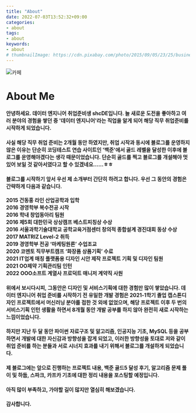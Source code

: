 ```yaml
---
title: "About"
date: 2022-07-03T13:52:32+09:00
categories:
- about
tags:
- about
keywords:
- about
# thumbnailImage: https://cdn.pixabay.com/photo/2015/09/05/23/25/business-926221_1280.jpg
---
```


![카페](https://cdn.pixabay.com/photo/2015/09/05/23/25/business-926221_1280.jpg)

# About Me

#### 안녕하세요. 데이터 엔지니어 취업준비생 shcDE입니다. 늘 새로운 도전을 좋아하고 여러 분야의 경험을 쌓던 중 '데이터 엔지니어'라는 직업을 알게 되어 해당 직무 취업준비를 시작하게 되었습니다. 

#### 사실 해당 직무 취업 준비는 2개월 동안 하였지만, 취업 시작과 동시에 블로그를 운영하지 않은 이유는 단순히 코딩테스트 연습 사이트인 '백준'에서 골드 레벨을 달성한 이후에 블로그를 운영해야겠다는 생각 때문이었습니다. 단순히 골드를 찍고 블로그를 개설해야 멋있어 보일 것 같아서였다고 할 수 있겠네요......ㅎㅎ

#### 블로그를 시작하기 앞서 우선 제 소개부터 간단히 하려고 합니다. 우선 그 동안의 경험은 간략하게 다음과 같습니다.


**2015 건동홍 라인 산업공학과 입학**  
**2016 경영학부 복수전공 시작**  
**2016 학내 창업동아리 팀원**  
**2016 제5회 대한민국 상상캠프 베스트피칭상 수상**  
**2016 서울과학기술대학교 공학교육거점센터 창의적 종합설계 경진대회 동상 수상**  
**2017 MATRIZ Level-2 취득**  
**2019 경영학부 전공 ‘마케팅원론’ 수업조교**  
**2020 코멘토 직무부트캠프 ‘화장품 상품기획’ 수료**  
**2021 IT업계 매칭 플랫폼용 디자인 시안 제작 프로젝트 기획 및 디자인 팀원**  
**2021 OO제약 기획관리팀 인턴**  
**2022 OOO소프트 계열사 프로덕트 매니저 계약직 사원**


#### 위에서 보시다시피, 그동안은 디자인 및 서비스기획에 대한 경험만 많이 쌓았습니다. 데이터 엔지니어 취업 준비를 시작하기 전 유일한 개발 경험은 2021-1학기 졸업 캡스톤디자인 프로젝트에서 머신러닝 분야를 접한 것 외에 없었으며, 해당 프로젝트 이후 두 번의 서비스기획 인턴 생활을 하면서 8개월 동안 개발 공부를 하지 않아 완전히 새로 시작하는 느낌이었습니다. 

#### 하지만 지난 두 달 동안 파이썬 자료구조 및 알고리즘, 인공지능 기초, MySQL 등을 공부하면서 개발에 대한 자신감과 방향성을 잡게 되었고, 이러한 방향성을 토대로 저와 같이 취업 준비를 하는 분들과 서로 시너지 효과를 내기 위해서 블로그를 개설하게 되었습니다.

#### 제 블로그에는 앞으로 진행하는 프로젝트 내용, 백준 골드5 달성 후기, 알고리즘 문제 풀이 및 하둡, 스파크, 카프카 기초에 대한 정리 내용을 포스팅할 예정입니다.

#### 아직 많이 부족하고, 가야할 길이 많지만 열심히 해보겠습니다.

#### 감사합니다.